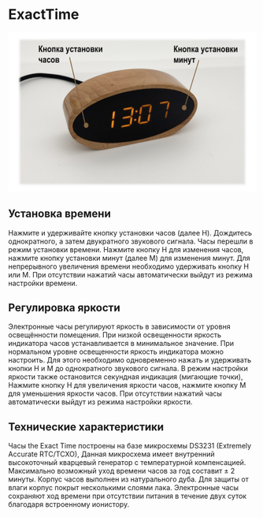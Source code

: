 # ExactTime

![Настройка часов](https://github.com/EvgenyEA/ExactTime/blob/main/ExactTime.jpg)
 
## Установка времени
Нажмите и удерживайте кнопку установки часов (далее H). Дождитесь однократного, а затем двукратного звукового сигнала. Часы перешли в режим установки времени. Нажмите кнопку H для изменения часов, нажмите кнопку установки минут (далее М) для изменения минут. Для непрерывного увеличения времени необходимо удерживать кнопку H или M. При отсутствии нажатий часы автоматически выйдут из режима настройки времени. 

## Регулировка яркости
Электронные часы регулируют яркость в зависимости от уровня освещённости помещения. При низкой освещенности яркость индикатора часов устанавливается в минимальное значение.
При нормальном уровне освещенности яркость индикатора можно настроить. Для этого необходимо одновременно нажать и удерживать кнопки H и M до однократного звукового сигнала. В режим настройки яркости также остановится секундная индикация (мигающие точки), 
Нажмите кнопку H для увеличения яркости часов, нажмите кнопку M для уменьшения яркости часов. При отсутствии нажатий часы автоматически выйдут из режима настройки яркости.

## Технические характеристики
Часы the Exact Time построены на базе микросхемы DS3231 (Extremely Accurate RTC/TCXO), Данная микросхема имеет внутренний высокоточный кварцевый генератор с температурной компенсацией. Максимально возможный уход времени часов за год составит ± 2 минуты. 
Корпус часов выполнен из натурального дуба. Для защиты от влаги корпус покрыт несколькими слоями лака. Электронные часы сохраняют ход времени при отсутствии питания в течение двух суток благодаря встроенному ионистору. 



